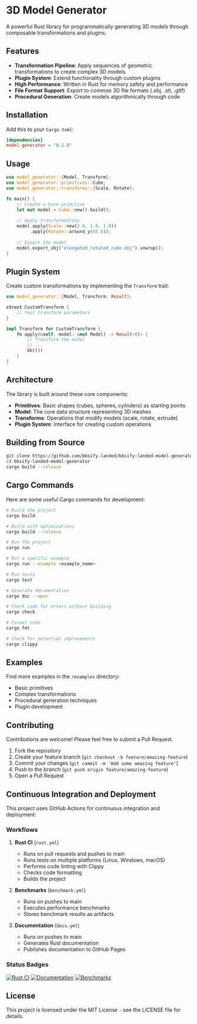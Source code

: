 # 3D Model Generator

A powerful Rust library for programmatically generating 3D models through composable transformations and plugins.

## Features

- **Transformation Pipeline**: Apply sequences of geometric transformations to create complex 3D models
- **Plugin System**: Extend functionality through custom plugins
- **High Performance**: Written in Rust for memory safety and performance
- **File Format Support**: Export to common 3D file formats (.obj, .stl, .gltf)
- **Procedural Generation**: Create models algorithmically through code

## Installation

Add this to your `Cargo.toml`:

```toml
[dependencies]
model-generator = "0.1.0"
```

## Usage

```rust
use model_generator::{Model, Transform};
use model_generator::primitives::Cube;
use model_generator::transforms::{Scale, Rotate};

fn main() {
    // Create a base primitive
    let mut model = Cube::new().build();
    
    // Apply transformations
    model.apply(Scale::new(2.0, 1.0, 1.0))
         .apply(Rotate::around_y(45.0));
    
    // Export the model
    model.export_obj("elongated_rotated_cube.obj").unwrap();
}
```

## Plugin System

Create custom transformations by implementing the `Transform` trait:

```rust
use model_generator::{Model, Transform, Result};

struct CustomTransform {
    // Your transform parameters
}

impl Transform for CustomTransform {
    fn apply(&self, model: &mut Model) -> Result<()> {
        // Transform the model
        // ...
        Ok(())
    }
}
```

## Architecture

The library is built around these core components:

- **Primitives**: Basic shapes (cubes, spheres, cylinders) as starting points
- **Model**: The core data structure representing 3D meshes
- **Transforms**: Operations that modify models (scale, rotate, extrude)
- **Plugin System**: Interface for creating custom operations

## Building from Source

```bash
git clone https://github.com/bbsify-landed/bbsify-landed-model-generator.git
cd bbsify-landed-model-generator
cargo build --release
```

## Cargo Commands

Here are some useful Cargo commands for development:

```bash
# Build the project
cargo build

# Build with optimizations
cargo build --release

# Run the project
cargo run

# Run a specific example
cargo run --example <example_name>

# Run tests
cargo test

# Generate documentation
cargo doc --open

# Check code for errors without building
cargo check

# Format code
cargo fmt

# Check for potential improvements
cargo clippy
```

## Examples

Find more examples in the `/examples` directory:

- Basic primitives
- Complex transformations
- Procedural generation techniques
- Plugin development

## Contributing

Contributions are welcome! Please feel free to submit a Pull Request.

1. Fork the repository
2. Create your feature branch (`git checkout -b feature/amazing-feature`)
3. Commit your changes (`git commit -m 'Add some amazing feature'`)
4. Push to the branch (`git push origin feature/amazing-feature`)
5. Open a Pull Request 

## Continuous Integration and Deployment

This project uses GitHub Actions for continuous integration and deployment:

### Workflows

1. **Rust CI** (`rust.yml`)
   - Runs on pull requests and pushes to main
   - Runs tests on multiple platforms (Linux, Windows, macOS)
   - Performs code linting with Clippy
   - Checks code formatting
   - Builds the project

2. **Benchmarks** (`benchmark.yml`)
   - Runs on pushes to main
   - Executes performance benchmarks
   - Stores benchmark results as artifacts

3. **Documentation** (`docs.yml`)
   - Runs on pushes to main
   - Generates Rust documentation
   - Publishes documentation to GitHub Pages

### Status Badges

[![Rust CI](https://github.com/bbsify-landed/bbsify-landed-model-generator/actions/workflows/rust.yml/badge.svg)](https://github.com/bbsify-landed/bbsify-landed-model-generator/actions/workflows/rust.yml)
[![Documentation](https://github.com/bbsify-landed/bbsify-landed-model-generator/actions/workflows/docs.yml/badge.svg)](https://github.com/bbsify-landed/bbsify-landed-model-generator/actions/workflows/docs.yml)
[![Benchmarks](https://github.com/bbsify-landed/bbsify-landed-model-generator/actions/workflows/benchmark.yml/badge.svg)](https://github.com/bbsify-landed/bbsify-landed-model-generator/actions/workflows/benchmark.yml)

## License

This project is licensed under the MIT License - see the LICENSE file for details. 